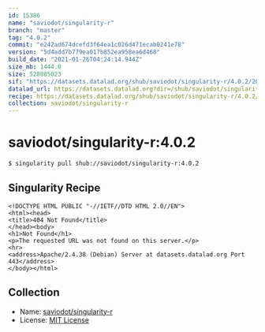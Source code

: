 ```yaml
---
id: 15386
name: "saviodot/singularity-r"
branch: "master"
tag: "4.0.2"
commit: "e242ad674dcefd3f64ea1c026d471ecab0241e78"
version: "5d4add7b779ea017b852ea958ea6d468"
build_date: "2021-01-26T04:24:14.944Z"
size_mb: 1444.0
size: 528085023
sif: "https://datasets.datalad.org/shub/saviodot/singularity-r/4.0.2/2021-01-26-e242ad67-5d4add7b/5d4add7b779ea017b852ea958ea6d468.sif"
datalad_url: https://datasets.datalad.org?dir=/shub/saviodot/singularity-r/4.0.2/2021-01-26-e242ad67-5d4add7b/
recipe: https://datasets.datalad.org/shub/saviodot/singularity-r/4.0.2/2021-01-26-e242ad67-5d4add7b/Singularity
collection: saviodot/singularity-r
---
```


# saviodot/singularity-r:4.0.2

```bash
$ singularity pull shub://saviodot/singularity-r:4.0.2
```

## Singularity Recipe

```singularity
<!DOCTYPE HTML PUBLIC "-//IETF//DTD HTML 2.0//EN">
<html><head>
<title>404 Not Found</title>
</head><body>
<h1>Not Found</h1>
<p>The requested URL was not found on this server.</p>
<hr>
<address>Apache/2.4.38 (Debian) Server at datasets.datalad.org Port 443</address>
</body></html>
```

## Collection

 - Name: [saviodot/singularity-r](https://github.com/saviodot/singularity-r)
 - License: [MIT License](https://api.github.com/licenses/mit)


